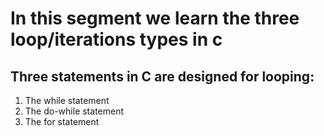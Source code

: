 # In this segment we learn the three loop/iterations types in c
## Three statements in C are designed for looping:
1. The while statement
2. The do-while statement
3. The for statement

